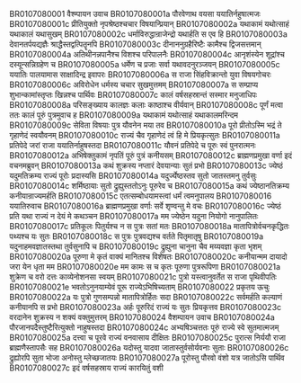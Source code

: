 BR0107080001	वैश्म्पायन उवाच
BR0107080001a	पौरवेणाथ वयसा ययातिर्नहुषात्मजः
BR0107080001c	प्रीतियुक्तो नृपश्रेष्ठश्चचार विषयान्प्रियान्
BR0107080002a	यथाकामं यथोत्साहं यथाकालं यथासुखम्
BR0107080002c	धर्माविरुद्धान्राजेन्द्रो यथार्हति स एव हि
BR0107080003a	देवानतर्पयद्यज्ञैः श्राद्धैस्तद्वत्पितॄनपि
BR0107080003c	दीनाननुग्रहैरिष्टैः कामैश्च द्विजसत्तमान्
BR0107080004a	अतिथीनन्नपानैश्च विशश्च परिपालनैः
BR0107080004c	आनृशंस्येन शूद्रांश्च दस्यून्सन्निग्रहेण च
BR0107080005a	धर्मेण च प्रजाः सर्वा यथावदनुरञ्जयन्
BR0107080005c	ययातिः पालयामास साक्षादिन्द्र इवापरः
BR0107080006a	स राजा सिंहविक्रान्तो युवा विषयगोचरः
BR0107080006c	अविरोधेन धर्मस्य चचार सुखमुत्तमम्
BR0107080007a	स सम्प्राप्य शुभान्कामांस्तृप्तः खिन्नश्च पार्थिवः
BR0107080007c	कालं वर्षसहस्रान्तं सस्मार मनुजाधिपः
BR0107080008a	परिसङ्ख्याय कालज्ञः कलाः काष्ठाश्च वीर्यवान्
BR0107080008c	पूर्णं मत्वा ततः कालं पूरुं पुत्रमुवाच ह
BR0107080009a	यथाकामं यथोत्साहं यथाकालमरिन्दम
BR0107080009c	सेविता विषयाः पुत्र यौवनेन मया तव
BR0107080010a	पूरो प्रीतोऽस्मि भद्रं ते गृहाणेदं स्वयौवनम्
BR0107080010c	राज्यं चैव गृहाणेदं त्वं हि मे प्रियकृत्सुतः
BR0107080011a	प्रतिपेदे जरां राजा ययातिर्नाहुषस्तदा
BR0107080011c	यौवनं प्रतिपेदे च पूरुः स्वं पुनरात्मनः
BR0107080012a	अभिषेक्तुकामं नृपतिं पूरुं पुत्रं कनीयसम्
BR0107080012c	ब्राह्मणप्रमुखा वर्णा इदं वचनमब्रुवन्
BR0107080013a	कथं शुक्रस्य नप्तारं देवयान्याः सुतं प्रभो
BR0107080013c	ज्येष्ठं यदुमतिक्रम्य राज्यं पूरोः प्रदास्यसि
BR0107080014a	यदुर्ज्येष्ठस्तव सुतो जातस्तमनु तुर्वसुः
BR0107080014c	शर्मिष्ठायाः सुतो द्रुह्युस्ततोऽनुः पूरुरेव च
BR0107080015a	कथं ज्येष्ठानतिक्रम्य कनीयान्राज्यमर्हति
BR0107080015c	एतत्सम्बोधयामस्त्वां धर्मं त्वमनुपालय
BR0107080016	ययातिरुवाच
BR0107080016a	ब्राह्मणप्रमुखा वर्णाः सर्वे शृण्वन्तु मे वचः
BR0107080016c	ज्येष्ठं प्रति यथा राज्यं न देयं मे कथञ्चन
BR0107080017a	मम ज्येष्ठेन यदुना नियोगो नानुपालितः
BR0107080017c	प्रतिकूलः पितुर्यश्च न स पुत्रः सतां मतः
BR0107080018a	मातापित्रोर्वचनकृद्धितः पथ्यश्च यः सुतः
BR0107080018c	स पुत्रः पुत्रवद्यश्च वर्तते पितृमातृषु
BR0107080019a	यदुनाहमवज्ञातस्तथा तुर्वसुनापि च
BR0107080019c	द्रुह्युना चानुना चैव मय्यवज्ञा कृता भृशम्
BR0107080020a	पूरुणा मे कृतं वाक्यं मानितश्च विशेषतः
BR0107080020c	कनीयान्मम दायादो जरा येन धृता मम
BR0107080020e	मम कामः स च कृतः पूरुणा पुत्ररूपिणा
BR0107080021a	शुक्रेण च वरो दत्तः काव्येनोशनसा स्वयम्
BR0107080021c	पुत्रो यस्त्वानुवर्तेत स राजा पृथिवीपतिः
BR0107080021e	भवतोऽनुनयाम्येवं पूरू राज्येऽभिषिच्यताम्
BR0107080022	प्रकृतय ऊचुः
BR0107080022a	यः पुत्रो गुणसम्पन्नो मातापित्रोर्हितः सदा
BR0107080022c	सर्वमर्हति कल्याणं कनीयानपि स प्रभो
BR0107080023a	अर्हः पूरुरिदं राज्यं यः सुतः प्रियकृत्तव
BR0107080023c	वरदानेन शुक्रस्य न शक्यं वक्तुमुत्तरम्
BR0107080024	वैशम्पायन उवाच
BR0107080024a	पौरजानपदैस्तुष्टैरित्युक्तो नाहुषस्तदा
BR0107080024c	अभ्यषिञ्चत्ततः पूरुं राज्ये स्वे सुतमात्मजम्
BR0107080025a	दत्त्वा च पूरवे राज्यं वनवासाय दीक्षितः
BR0107080025c	पुरात्स निर्ययौ राजा ब्राह्मणैस्तापसैः सह
BR0107080026a	यदोस्तु यादवा जातास्तुर्वसोर्यवनाः सुताः
BR0107080026c	द्रुह्योरपि सुता भोजा अनोस्तु म्लेच्छजातयः
BR0107080027a	पूरोस्तु पौरवो वंशो यत्र जातोऽसि पार्थिव
BR0107080027c	इदं वर्षसहस्राय राज्यं कारयितुं वशी
